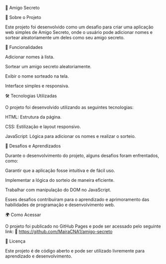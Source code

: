 🎉 Amigo Secreto

📌 Sobre o Projeto

Este projeto foi desenvolvido como um desafio para criar uma aplicação web simples de Amigo Secreto, onde o usuário pode adicionar nomes e sortear aleatoriamente um deles como seu amigo secreto.

🚀 Funcionalidades

Adicionar nomes à lista.

Sortear um amigo secreto aleatoriamente.

Exibir o nome sorteado na tela.

Interface simples e responsiva.

🛠️ Tecnologias Utilizadas

O projeto foi desenvolvido utilizando as seguintes tecnologias:

HTML: Estrutura da página.

CSS: Estilização e layout responsivo.

JavaScript: Lógica para adicionar os nomes e realizar o sorteio.

🎯 Desafios e Aprendizados

Durante o desenvolvimento do projeto, alguns desafios foram enfrentados, como:

Garantir que a aplicação fosse intuitiva e de fácil uso.

Implementar a lógica do sorteio de maneira eficiente.

Trabalhar com manipulação do DOM no JavaScript.

Esses desafios contribuíram para o aprendizado e aprimoramento das habilidades de programação e desenvolvimento web.

🌍 Como Acessar

O projeto foi publicado no GitHub Pages e pode ser acessado pelo seguinte link:
🔗 https://github.com/MairaCNA1/amigo-secreto



📜 Licença

Este projeto é de código aberto e pode ser utilizado livremente para aprendizado e desenvolvimento.

